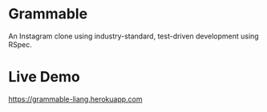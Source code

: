 # Grammable

An Instagram clone using industry-standard, test-driven development using RSpec.


# Live Demo
https://grammable-liang.herokuapp.com
